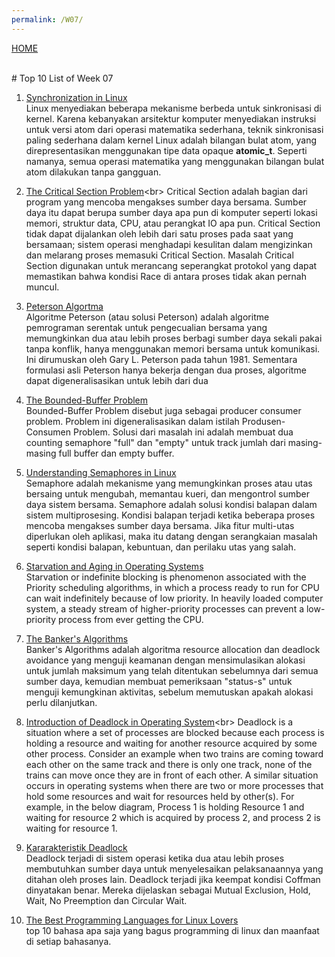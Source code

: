 ```yaml
---
permalink: /W07/
---
```


[HOME](../) 


<br>
# Top 10 List of Week 07

1. [Synchronization in Linux](https://www.academia.edu/42880365/Operating_System_Concepts_10th_Editions)<br>
Linux menyediakan beberapa mekanisme berbeda untuk sinkronisasi di kernel. Karena kebanyakan arsitektur komputer menyediakan instruksi untuk versi atom dari operasi matematika sederhana, teknik sinkronisasi paling sederhana dalam kernel Linux adalah bilangan bulat atom, yang direpresentasikan menggunakan tipe data opaque **atomic_t**. Seperti namanya, semua operasi matematika yang menggunakan bilangan bulat atom dilakukan tanpa gangguan.

2. [The Critical Section Problem](https://www.javatpoint.com/os-critical-section-problem#:~:text=The%20Critical%20Section%20Problem,tries%20to%20access%20shared%20resources.&text=The%20critical%20section%20cannot%20be,from%20entering%20the%20critical%20section.)<br>
Critical Section adalah bagian dari program yang mencoba mengakses sumber daya bersama. Sumber daya itu dapat berupa sumber daya apa pun di komputer seperti lokasi memori, struktur data, CPU, atau perangkat IO apa pun.
Critical Section tidak dapat dijalankan oleh lebih dari satu proses pada saat yang bersamaan; sistem operasi menghadapi kesulitan dalam mengizinkan dan melarang proses memasuki Critical Section.
Masalah Critical Section digunakan untuk merancang seperangkat protokol yang dapat memastikan bahwa kondisi Race di antara proses tidak akan pernah muncul.

3. [Peterson Algortma](https://www.geeksforgeeks.org/petersons-algorithm-in-process-synchronization/)<br>
Algoritme Peterson (atau solusi Peterson) adalah algoritme pemrograman serentak untuk pengecualian bersama yang memungkinkan dua atau lebih proses berbagi sumber daya sekali pakai tanpa konflik, hanya menggunakan memori bersama untuk komunikasi. Ini dirumuskan oleh Gary L. Peterson pada tahun 1981. Sementara formulasi asli Peterson hanya bekerja dengan dua proses, algoritme dapat digeneralisasikan untuk lebih dari dua

4. [The Bounded-Buffer Problem](https://practice.geeksforgeeks.org/problems/what-is-bounded-buffer-problem)<br>
Bounded-Buffer Problem disebut juga sebagai producer consumer problem. Problem ini digeneralisasikan dalam istilah Produsen-Consumen Problem. Solusi dari masalah ini adalah membuat dua counting semaphore "full" dan "empty" untuk track jumlah dari masing-masing full buffer dan empty buffer.

5. [Understanding Semaphores in Linux](https://linoxide.com/linux-how-to/semaphore/)<br>
Semaphore adalah mekanisme yang memungkinkan proses atau utas bersaing untuk mengubah, memantau kueri, dan mengontrol sumber daya sistem bersama. Semaphore adalah solusi kondisi balapan dalam sistem multiprosesing. Kondisi balapan terjadi ketika beberapa proses mencoba mengakses sumber daya bersama. Jika fitur multi-utas diperlukan oleh aplikasi, maka itu datang dengan serangkaian masalah seperti kondisi balapan, kebuntuan, dan perilaku utas yang salah.

6. [Starvation and Aging in Operating Systems](https://www.geeksforgeeks.org/starvation-and-aging-in-operating-systems/)<br>
Starvation or indefinite blocking is phenomenon associated with the Priority scheduling algorithms, in which a process ready to run for CPU can wait indefinitely because of low priority. In heavily loaded computer system, a steady stream of higher-priority processes can prevent a low-priority process from ever getting the CPU.

7. [The Banker's Algorithms](https://www.geeksforgeeks.org/bankers-algorithm-in-operating-system-2/)<br>
Banker's Algorithms adalah algoritma resource allocation dan deadlock avoidance yang menguji keamanan dengan mensimulasikan alokasi untuk jumlah maksimum yang telah ditentukan sebelumnya dari semua sumber daya, kemudian membuat pemeriksaan "status-s" untuk menguji kemungkinan aktivitas, sebelum memutuskan apakah alokasi perlu dilanjutkan.

8. [Introduction of Deadlock in Operating System](https://www.geeksforgeeks.org/introduction-of-deadlock-in-operating-system/#:~:text=Deadlock%20is%20a%20situation%20where,acquired%20by%20some%20other%20process.)<br>
Deadlock is a situation where a set of processes are blocked because each process is holding a resource and waiting for another resource acquired by some other process. 
Consider an example when two trains are coming toward each other on the same track and there is only one track, none of the trains can move once they are in front of each other. A similar situation occurs in operating systems when there are two or more processes that hold some resources and wait for resources held by other(s). For example, in the below diagram, Process 1 is holding Resource 1 and waiting for resource 2 which is acquired by process 2, and process 2 is waiting for resource 1. 

9. [Kararakteristik Deadlock](https://www.tutorialspoint.com/deadlock-characterization)<br>
Deadlock terjadi di sistem operasi ketika dua atau lebih proses membutuhkan sumber daya untuk menyelesaikan pelaksanaannya yang ditahan oleh proses lain. Deadlock terjadi jika keempat kondisi Coffman dinyatakan benar. Mereka dijelaskan sebagai Mutual Exclusion, Hold, Wait, No Preemption dan Circular Wait.

10. [The Best Programming Languages for Linux Lovers](https://kernelmastery.com/the-best-programming-languages-for-linux-lovers/)<br>
top 10 bahasa apa saja yang bagus programming di linux dan maanfaat di setiap bahasanya.
